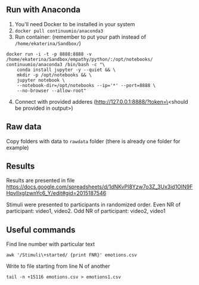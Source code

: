 ## Run with Anaconda

1. You'll need Docker to be installed in your system
3. `docker pull continuumio/anaconda3`
4. Run container:
(remember to put your path instead of `/home/ekaterina/Sandbox/`)
```
docker run -i -t -p 8888:8888 -v /home/ekaterina/Sandbox/empathy/python/:/opt/notebooks/ continuumio/anaconda3 /bin/bash -c "\
    conda install jupyter -y --quiet && \
    mkdir -p /opt/notebooks && \
    jupyter notebook \
    --notebook-dir=/opt/notebooks --ip='*' --port=8888 \
    --no-browser --allow-root"
```
4. Connect with provided adderes (http://127.0.0.1:8888/?token=\<should be provided in output\>)

## Raw data

Copy folders with data to `rawdata` folder (there is already one folder for example)

## Results

Results are presented in file https://docs.google.com/spreadsheets/d/1dNKvPI8Yzw7o3Z_3Ux3id1OIN9FHpvlIxgIzwnYc6_Y/edit#gid=2015187546

Stimuli were presented to participants in randomized order. Even NR of participant: video1, video2. Odd NR of participant: video2, video1

## Useful commands

Find line number with particular text
```
awk '/Stimuli\+started/ {print FNR}' emotions.csv
```

Write to file starting from line N of another
```
tail -n +15116 emotions.csv > emotions1.csv
```
